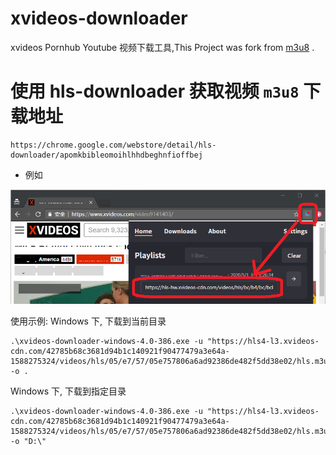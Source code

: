 # xvideos-downloader
xvideos Pornhub Youtube 视频下载工具,This Project was fork from [m3u8](https://octolinker-demo.now.sh/oopsguy/m3u8) .


# 使用 hls-downloader 获取视频 `m3u8` 下载地址

```
https://chrome.google.com/webstore/detail/hls-downloader/apomkbibleomoihlhhdbeghnfioffbej
```

* 例如

[![doodle]][doodle-story]

[doodle]: ./imgs/get-url.png "从Xvideos取得URL!"
[doodle-story]: https://mls.toh.info/


使用示例:
Windows 下, 下载到当前目录

```
.\xvideos-downloader-windows-4.0-386.exe -u "https://hls4-l3.xvideos-cdn.com/42785b68c3681d94b1c140921f90477479a3e64a-1588275324/videos/hls/05/e7/57/05e757806a6ad92386de482f5dd38e02/hls.m3u8" -o .
```


Windows 下, 下载到指定目录

```
.\xvideos-downloader-windows-4.0-386.exe -u "https://hls4-l3.xvideos-cdn.com/42785b68c3681d94b1c140921f90477479a3e64a-1588275324/videos/hls/05/e7/57/05e757806a6ad92386de482f5dd38e02/hls.m3u8" -o "D:\"
```

